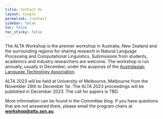```yaml
---
title: Contact Us
layout: single
permalink: /contact
sidebar: false
toc: false
toc_sticky: false
---
```


The ALTA Workshop is the premier workshop in Australia, New Zealand and the surrounding regions for sharing research in Natural Language Processing and Computational Linguistics. Submissions from students, academics and industry researchers are welcome. The workshop is run annually, usually in December, under the auspices of the [Australasian Language Technology Association](https://www.alta.asn.au/).

ALTA 2023 will be held at University of Melbourne, Melbourne from the November 29th to December 1st. The ALTA 2023 proceedings will be published in December 2023. The call for papers is TBD.

More information can be found in the Committee blog. If you have questions that are not answered there, please email the program chairs at **workshop@alta.asn.au**.
